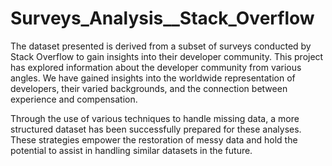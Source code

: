 # Surveys_Analysis__Stack_Overflow
 
The dataset presented is derived from a subset of surveys conducted by Stack Overflow to gain insights into their developer community. This project has explored information about the developer community from various angles. We have gained insights into the worldwide representation of developers, their varied backgrounds, and the connection between experience and compensation.

Through the use of various techniques to handle missing data, a more structured dataset has been successfully prepared for these analyses. These strategies empower the restoration of messy data and hold the potential to assist in handling similar datasets in the future.
